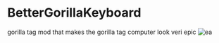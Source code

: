 # BetterGorillaKeyboard
gorilla tag mod that makes the gorilla tag computer look veri epic
![ea](https://github.com/Nutriiii/BetterGorillaKeyboard/assets/129599030/1b35a368-eda1-4276-89dd-8b1d37fe21b0)
